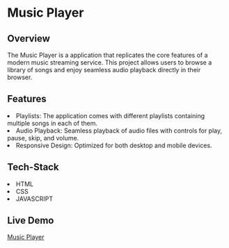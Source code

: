 <h1>Music Player</h1>
<h2>Overview</h2>
The Music Player is a application that replicates the core features of a modern music streaming service. This project allows users to browse a library of songs and enjoy seamless audio playback directly in their browser.
<h2>Features</h2>
<li>Playlists: The application comes with different playlists containing multiple songs in each of them.</li>
<li>Audio Playback: Seamless playback of audio files with controls for play, pause, skip, and volume.</li>
<li>Responsive Design: Optimized for both desktop and mobile devices.</li>

<h2>Tech-Stack</h2>
<li>HTML</li>

<li>CSS</li>

<li>JAVASCRIPT</li>

<h2>Live Demo</h2>
<a href="https://playspotify.freewebhostmost.com/">Music Player</a>
